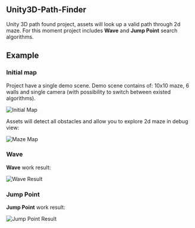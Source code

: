 ## Unity3D-Path-Finder
Unity 3D path found project, assets will look up a valid path through 2d maze. For this moment project includes **Wave** and **Jump Point** search algorithms.

## Example
### Initial map
Project have a single demo scene. Demo scene contains of: 10x10 maze, 6 walls and single camera (with possibility to switch between existed algorithms).

![Initial Map](https://raw2.github.com/VladikAN/Unity3D-Path-Finder/master/Pics/initial.png "Initial Map")

Assets will detect all obstacles and allow you to explore 2d maze in debug view:

![Maze Map](https://raw2.github.com/VladikAN/Unity3D-Path-Finder/master/Pics/maze.png "Maze Map")

### Wave
**Wave** work result:

![Wave Result](https://raw2.github.com/VladikAN/Unity3D-Path-Finder/master/Pics/wave.png "Wave Result")

### Jump Point
**Jump Point** work result:

![Jump Point Result](https://raw2.github.com/VladikAN/Unity3D-Path-Finder/master/Pics/jump-point.png "Jump Point Result")
